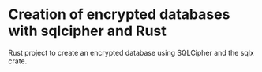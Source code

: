 # Creation of encrypted databases with sqlcipher and Rust
Rust project to create an encrypted database using SQLCipher and the sqlx crate.
